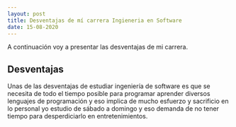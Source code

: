 ```yaml
---
layout: post
title: Desventajas de mí carrera Ingieneria en Software 
date: 15-08-2020
---
```

A continuación voy a presentar las desventajas de mi carrera. 


## Desventajas
Unas de las desventajas de estudiar ingeniería de software es que se necesita de todo el tiempo posible para programar aprender diversos lenguajes de programación y eso  implica de mucho esfuerzo y sacrificio en lo personal yo estudio de sábado a domingo y eso demanda de no tener tiempo para desperdiciarlo en entretenimientos.
